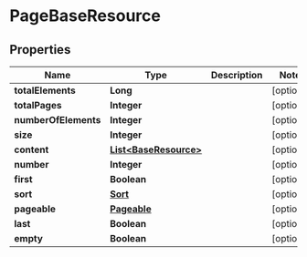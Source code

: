 # PageBaseResource

## Properties
Name | Type | Description | Notes
------------ | ------------- | ------------- | -------------
**totalElements** | **Long** |  |  [optional]
**totalPages** | **Integer** |  |  [optional]
**numberOfElements** | **Integer** |  |  [optional]
**size** | **Integer** |  |  [optional]
**content** | [**List&lt;BaseResource&gt;**](BaseResource.md) |  |  [optional]
**number** | **Integer** |  |  [optional]
**first** | **Boolean** |  |  [optional]
**sort** | [**Sort**](Sort.md) |  |  [optional]
**pageable** | [**Pageable**](Pageable.md) |  |  [optional]
**last** | **Boolean** |  |  [optional]
**empty** | **Boolean** |  |  [optional]
